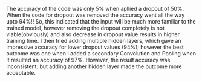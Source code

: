 The accuracy of the code was only 5% when apllied a dropout of 50%. When the code for dropout was removed the accuracy
went all the way upto 94%!! So, this indicated that the input will be much more familiar to the trained model, however
removing the dropout completely is not viable(obviously) and also decrease in dropout value results in higher training
time. I then tried adding multiple hidden layers, which gave an impressive accuracy for lower dropout values (94%);
however the best outcome was one when I added a secondary Convolution and Pooling when it resulted an accuracy of 97%.
However, the result accuracy was inconsistent, but adding another hidden layer made the outcome more acceptable.